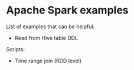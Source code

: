 # Apache Spark examples

List of examples that can be helpful:
* Read from Hive table DDL

Scripts:
* Time range join (RDD level)
